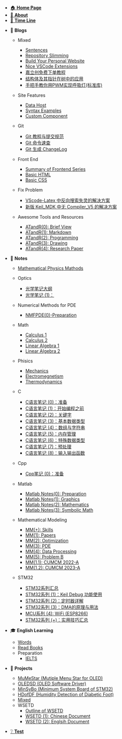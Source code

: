 - [🏠 **Home Page**](HOMEPAGE.md)
- [👋 **About**](README.md)
- [📃 **Time Line**](TimeLine.md)
<!-- - [📰 **To Be Dealing With**](ToBeDealingWith.md) -->




- 📓 **Blogs**
  - Mixed <!-- empty line is necessary to avoid the error -->

    - [Sentences](Blogs/Mixed/Sentences.md)  
    - [Repository Slimming](Blogs/Mixed/RepoSlimming.md)
    - [Build Your Personal Website](Blogs/Mixed/BuildYourSite.md)
    - [Nice VSCode Extensions](Blogs/Mixed/Nice%20VSCode%20Extenstions.md)
    - [嘉立创免费下单教程](Blogs/Mixed/嘉立创免费下单教程.md)
    - [结构体及其指针在树中的应用](Blogs/Mixed/结构体及其指针在树中的应用.md)
    - [手把手教你用PWM实现呼吸灯(标准库)](Blogs/Mixed/手把手教你用PWM实现呼吸灯(标准库).md)
  - Site Features
    - [Data Host](Blogs/SiteFeatures/Data%20Host.md)
    - [Syntax Examples](Blogs/SiteFeatures/Syntax%20Examples.md)
    - [Custom Component](Blogs/SiteFeatures/Custom%20Component.md)
  - Git
    - [Git 教程与提交规范](Blogs/Git/Git教程与提交规范.md)
    - [Git 命令速查](Blogs/Git/Git命令速查.md)
    - [Git 生成 ChangeLog](Blogs/Git/Git生成ChangeLog.md)
  - Front End
    - [Summary of Frontend Series](Blogs/FrontEnd/Summary%20of%20Front%20End%20Series.md)
    - [Basic HTML](Blogs/FrontEnd/Basic%20HTML.md)
    - [Basic CSS](Blogs/FrontEnd/Basic%20CSS.md)
  - Fix Problem
    - [VScode-Latex 中反向搜索失灵的解决方案](Blogs/FixProblem/VScode-Latex中反向搜索失灵的解决方案.md)
    - [新版 Keil_MDK 中无 Compiler_V5 的解决方案](Blogs/FixProblem/新版keil_MDK中无compiler_v5的解决方案.md)
  - Awesome Tools and Resources
    - [ATandR(0): Brief View](Blogs/ATandR/ATandR(0)-BriefView.md)
    - [ATandR(1): Markdown](Blogs/ATandR/ATandR(1)-Markdown.md)
    - [ATandR(2): Programming](Blogs/ATandR/ATandR(2)-Programming.md)
    - [ATandR(3): Drawing](Blogs/ATandR/ATandR(3)-Drawing.md)
    - [ATandR(4): Research Paper](Blogs/ATandR/ATandR(4)-ResearchPaper.md)


- 📖 **Notes**
  - [Mathematical Physics Mathods](Notes/Phisics/MathematicalPhysicsMathods.md)
  - Optics

    - [光学笔记大纲](Notes/Optics/OpticsNotes(0)-Preparation.md)
    - [光学笔记 (1)：](Notes/Optics/OpticsNotes(1)-.md)
  - Numerical Methods for PDE
    - [NMFPDE(0)-Preparation](Notes/NumericalMethodsForPDE/NMFPDE(0)-Preparation.md)
  - Math
    - [Calculus 1](Notes/Math/Calculus1Notes.md)
    - [Calculus 2](Notes/Math/Calculus2Notes.md)
    - [Linear Algebra 1](Notes/Math/LinearAlgebra1Notes.md)
    - [Linear Algebra 2](Notes/Math/LinearAlgebra2Notes.md)
  - Phisics
    - [Mechanics](Notes/Phisics/Mecanics%20notes.md)
    - [Electromegnetism](Notes/Phisics/Electromegnetism%20Notes.md)
    - [Thermodynamics](Notes/Phisics/Thermodynamics%20notes.md)
  - C
    - [C语言笔记 (0)：准备](Notes/C/CNotes(0)-Preparation.md)
    - [C语言笔记 (1)：开始编程之前](Notes/C/CNotes(1)-BeforeStarting.md)
    - [C语言笔记 (2)：关键字](Notes/C/CNotes(2)-MemoryAndKeywords.md)
    - [C语言笔记 (3)：基本数据类型](Notes/C/CNotes(3)-DataTypes.md)
    - [C语言笔记 (4)：数组与字符串](Notes/C/CNotes(4)-ArrayAndString.md)
    - [C语言笔记 (5)：内存管理](Notes/C/CNotes(5)-MemoryManagement.md)
    - [C语言笔记 (6)：特殊数据类型](Notes/C/CNotes(6)-SpecialDataTypes.md)
    - [C语言笔记 (7)：预处理](Notes/C/CNotes(7)-Preproccess.md)
    - [C语言笔记 (8)：输入输出函数](Notes/C/CNotes(8)-IOFunctions.md)
  - Cpp
    - [Cpp笔记 (0)：准备](Notes/Cpp/CppNotes(0)-Preparation.md)
  - Matlab
    - [Matlab Notes(0): Preparation](Notes/Matlab/MatlabNotes(0)-Preparation.md)
    - [Matlab Notes(1): Graphics](Notes/Matlab/MatlabNotes(1)-Graphics.md)
    - [Matlab Notes(2): Mathematics](Notes/Matlab/MatlabNotes(2)-Mathematics.md)
    - [Matlab Notes(3): Symbolic Math](Notes/Matlab/MatlabNotes(3)-SymbolicMath.md)
  - Mathematical Modeling
    - [MM(+): Skills](Notes/MathematicalModeling/MM(+)-Skills.md)
    - [MM(1): Papers](Notes/MathematicalModeling/MM(1)-Papers.md)
    - [MM(2): Optimization](Notes/MathematicalModeling/MM(2)-Optimization.md)
    - [MM(3): PDE](Notes/MathematicalModeling/MM(3)-PDE.md)
    - [MM(4): Data Processing](Notes/MathematicalModeling/MM(4)-DataProcessing.md)
    - [MM(5): Problem B](Notes/MathematicalModeling/MM(5)-ProblemB.md)
    - [MM(1.1): CUMCM 2022-A](Notes/MathematicalModeling/MM(1.1)-CUMCM2022A.md)
    - [MM(1.2): CUMCM 2023-A](Notes/MathematicalModeling/MM(1.2)-CUMCM2023A.md)
  - STM32
    - [STM32系列汇总](Notes/STM32/STM32系列汇总.md)
    - [STM32系列 (1)：Keil Debug 功能使用](Notes/STM32/STM32系列%20(1)：Keil%20Debug%20功能使用.md)
    - [STM32系列 (2)：定时器详解](Notes/STM32/STM32系列%20(2)：定时器详解.md)
    - [STM32系列 (3)：DMA的原理与用法](Notes/STM32/STM32系列%20(3)：DMA的原理与用法.md)
    - [MCU系列 (4): WiFi (ESP8266)](Notes/STM32/MCUSeries(4)-WiFi(ESP8266).md)
    - [STM32系列 (+)：实用技巧汇总](Notes/STM32/STM32系列%20(+)：实用技巧汇总.md)

- 🎓 **English Learning**
  - [Words](EnglishLearning/Words.md)
  - [Read Books](EnglishLearning/ReadBooks.md)
  - Preparation
    - [IELTS](EnglishLearning/Preparation/IELTS.md)



- 📝 **Projects**

  - [MuMeStar (Mutiple Menu Star for OLED)](Projects/MuMeStar%20(Mutiple%20Menu%20Star%20for%20OLED)%20详解.md)
  - [OLEDSD (OLED Software Driver)](Projects/OLEDSD%20(OLED%20Software%20Driver).md)
  - [MinSyBo (Minimum System Board of STM32)](Projects/MinSyBo%20(Minimum%20System%20Board%20of%20STM32)%20详解.md)
  - [HDofDF (Humidity Detection of Diabetic Foot)](Projects/HDofDF.md)
  - [Mixed](Projects/Mixed.md)
  - WSETD
    - [Outline of WSETD](Projects/WSETD/OutlineOfWSETD.md)
    - [WSETD (1): Chinese Document](Projects/WSETD/WSETD(1)-ChineseDocument.md)
    - [WSETD (2): Englsih Document](Projects/WSETD/WSETD(2)-EnglishDocument.md)



- [❔ **Test**](Test.md)
<!-- 🔗 -->